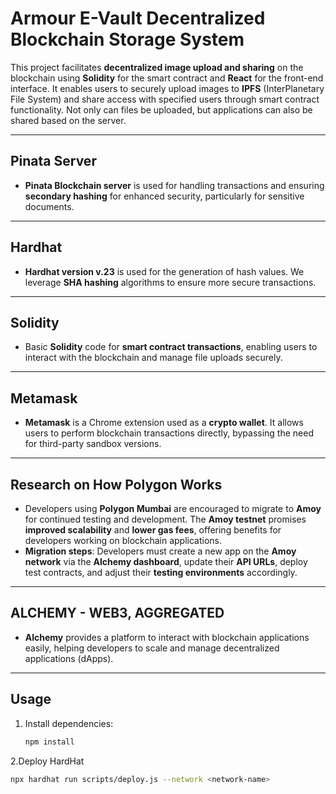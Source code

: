 # **Armour E-Vault Decentralized Blockchain Storage System**

This project facilitates **decentralized image upload and sharing** on the blockchain using **Solidity** for the smart contract and **React** for the front-end interface. It enables users to securely upload images to **IPFS** (InterPlanetary File System) and share access with specified users through smart contract functionality. Not only can files be uploaded, but applications can also be shared based on the server.

---

## **Pinata Server**

- **Pinata Blockchain server** is used for handling transactions and ensuring **secondary hashing** for enhanced security, particularly for sensitive documents.

---

## **Hardhat**

- **Hardhat version v.23** is used for the generation of hash values. We leverage **SHA hashing** algorithms to ensure more secure transactions.

---

## **Solidity**

- Basic **Solidity** code for **smart contract transactions**, enabling users to interact with the blockchain and manage file uploads securely.

---

## **Metamask**

- **Metamask** is a Chrome extension used as a **crypto wallet**. It allows users to perform blockchain transactions directly, bypassing the need for third-party sandbox versions.

---

## **Research on How Polygon Works**

- Developers using **Polygon Mumbai** are encouraged to migrate to **Amoy** for continued testing and development. The **Amoy testnet** promises **improved scalability** and **lower gas fees**, offering benefits for developers working on blockchain applications.
- **Migration steps**: Developers must create a new app on the **Amoy network** via the **Alchemy dashboard**, update their **API URLs**, deploy test contracts, and adjust their **testing environments** accordingly.

---

## **ALCHEMY - WEB3, AGGREGATED**

- **Alchemy** provides a platform to interact with blockchain applications easily, helping developers to scale and manage decentralized applications (dApps).

---

## **Usage**

1. Install dependencies:
   ```bash
   npm install
2.Deploy HardHat 
   ```bash
   npx hardhat run scripts/deploy.js --network <network-name>
